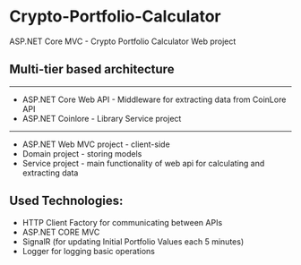 # Crypto-Portfolio-Calculator
ASP.NET Core MVC  - Crypto Portfolio Calculator Web project

## Multi-tier based architecture
***
- ASP.NET Core Web API - Middleware for extracting data from CoinLore API
- ASP.NET Coinlore - Library Service project
*****
- ASP.NET Web MVC project - client-side
- Domain project - storing models
- Service project - main functionality of web api for calculating and extracting data

## Used Technologies:

- HTTP Client Factory for communicating between APIs
- ASP.NET CORE MVC 
- SignalR (for updating Initial Portfolio Values each 5 minutes)
- Logger for logging basic operations


